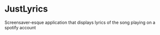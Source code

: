 # JustLyrics
Screensaver-esque application that displays lyrics of the song playing on a spotify account
